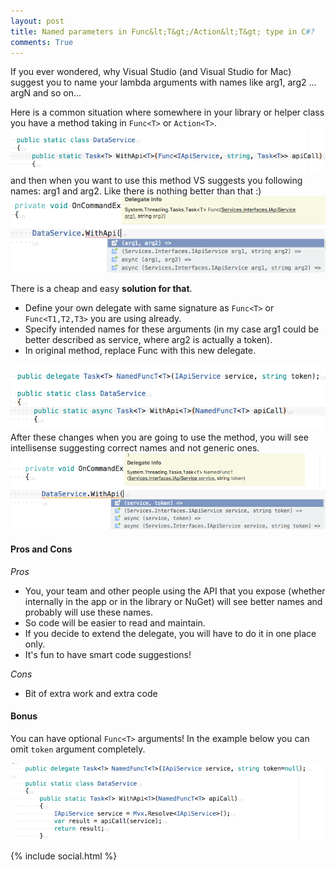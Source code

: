 ```yaml
---
layout: post
title: Named parameters in Func&lt;T&gt;/Action&lt;T&gt; type in C#?
comments: True
---
```

If you ever wondered, why Visual Studio (and Visual Studio for Mac) suggest you to name your lambda arguments with names like arg1, arg2 ... argN and so on...

Here is a common situation where somewhere in your library or helper class you have a method taking in `Func<T>` or `Action<T>`.
![Definition of your method using Func/Action classes](/assets/naming_func_of_t_declaration.png)
and then when you want to use this method VS suggests you following names: arg1 and arg2.
Like there is nothing better than that :)
![Definition of your method using Func/Action classes](/assets/naming_func_of_t_default_behavior.png)

There is a cheap and easy **solution for that**.

- Define your own delegate with same signature as `Func<T>` or `Func<T1,T2,T3>` you are using already.
- Specify intended names for these arguments (in my case arg1 could be better described as service, where arg2 is actually a token).
- In original method, replace Func<T> with this new delegate.

![Defining custom delegate with correct names and using it in the original method](/assets/naming_func_of_t_custom_named_delegate.png)
After these changes when you are going to use the method, you will see intellisense suggesting correct names and not generic ones.
![Now you get better names from VS as a suggestion](/assets/naming_func_of_t_improved_names.png)

<!--more-->

#### Pros and Cons
*Pros*

- You, your team and other people using the API that you expose (whether internally in the app or in the library or NuGet) will see better names and probably will use these names.
- So code will be easier to read and maintain.
- If you decide to extend the delegate, you will have to do it in one place only.
- It's fun to have smart code suggestions!

*Cons*

- Bit of extra work and extra code


#### Bonus
You can have optional `Func<T>` arguments!
In the example below you can omit `token` argument completely.

![Optional arguments in Func of T csharp](/assets/naming_func_t_bonus.png)


{% include social.html %}
